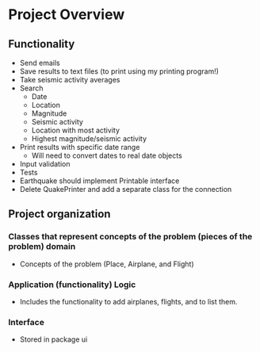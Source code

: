# Project Overview

## Functionality
- Send emails
- Save results to text files (to print using my printing program!)
- Take seismic activity averages
- Search
  - Date
  - Location
  - Magnitude
  - Seismic activity
  - Location with most activity
  - Highest magnitude/seismic activity
- Print results with specific date range
  - Will need to convert dates to real date objects
- Input validation
- Tests
- Earthquake should implement Printable interface
- Delete QuakePrinter and add a separate class for the connection

## Project organization
### Classes that represent concepts of the problem (pieces of the problem) domain
- Concepts of the problem (Place, Airplane, and Flight)
### Application (functionality) Logic
- Includes the functionality to add airplanes, flights, and to list them.
### Interface
- Stored in package ui